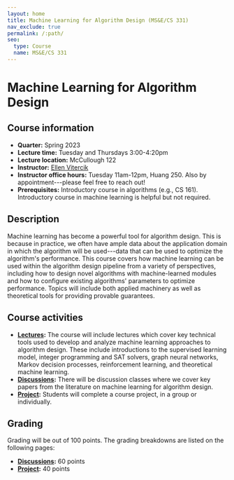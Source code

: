 ```yaml
---
layout: home
title: Machine Learning for Algorithm Design (MS&E/CS 331)
nav_exclude: true
permalink: /:path/
seo:
  type: Course
  name: MS&E/CS 331
---
```


# Machine Learning for Algorithm Design

## Course information

- **Quarter:** Spring 2023
- **Lecture time:** Tuesday and Thursdays 3:00-4:20pm
- **Lecture location:** McCullough 122
- **Instructor:** [Ellen Vitercik](https://vitercik.github.io)
- **Instructor office hours:** Tuesday 11am-12pm, Huang 250. Also by appointment---please feel free to reach out!
- **Prerequisites:** Introductory course in algorithms (e.g., CS 161). Introductory course in machine learning is helpful but not required.

## Description

Machine learning has become a powerful tool for algorithm design. This is because in practice, we often have ample data about the application domain in which the algorithm will be used---data that can be used to optimize the algorithm's performance. This course covers how machine learning can be used within the algorithm design pipeline from a variety of perspectives, including how to design novel algorithms with machine-learned modules and how to configure existing algorithms' parameters to optimize performance. Topics will include both applied machinery as well as theoretical tools for providing provable guarantees.

## Course activities

- **[Lectures](calendar.md):** The course will include lectures which cover key technical tools used to develop and analyze machine learning approaches to algorithm design. These include introductions to the supervised learning model, integer programming and SAT solvers, graph neural networks, Markov decision processes, reinforcement learning, and theoretical machine learning.
- **[Discussions](discussions.md):** There will be discussion classes where we cover key papers from the literature on machine learning for algorithm design.
- **[Project](project.md):** Students will complete a course project, in a group or individually.

## Grading

Grading will be out of 100 points. The grading breakdowns are listed on the following pages:
- **[Discussions](https://vitercik.github.io/ml4algs/discussions/#grading):** 60 points
- **[Project](https://vitercik.github.io/ml4algs/project/#grading):** 40 points
